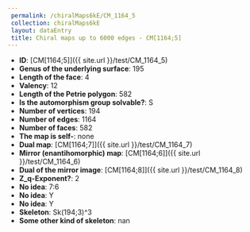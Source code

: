 ```yaml
--- 
 permalink: /chiralMaps6kE/CM_1164_5 
 collection: chiralMaps6kE
 layout: dataEntry
 title: Chiral maps up to 6000 edges - CM[1164;5]
---
```


- **ID**: [CM[1164;5]]({{ site.url }}/test/CM_1164_5)
- **Genus of the underlying surface**: 195
- **Length of the face**: 4
- **Valency**: 12
- **Length of the Petrie polygon**: 582
- **Is the automorphism group solvable?**: S
- **Number of vertices**: 194
- **Number of edges**: 1164
- **Number of faces**: 582
- **The map is self-**: none
- **Dual map**: [CM[1164;7]]({{ site.url }}/test/CM_1164_7)
- **Mirror (enantihomorphic) map**: [CM[1164;6]]({{ site.url }}/test/CM_1164_6)
- **Dual of the mirror image**: [CM[1164;8]]({{ site.url }}/test/CM_1164_8)
- **Z_q-Exponent?**: 2
- **No idea**:  7:6
- **No idea**: Y
- **No idea**: Y
- **Skeleton**: Sk(194;3)^3
- **Some other kind of skeleton**: nan
